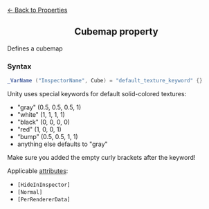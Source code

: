 [<- Back to Properties](./About.md)

<h2 align = "center">Cubemap property</h2>

Defines a cubemap
### Syntax
```C#
_VarName ("InspectorName", Cube) = "default_texture_keyword" {}
```
Unity uses special keywords for default solid-colored textures:
- "gray" (0.5, 0.5, 0.5, 1)
- "white" (1, 1, 1, 1)
- "black" (0, 0, 0, 0)
- "red" (1, 0, 0, 1)
- “bump” (0.5, 0.5, 1, 1)
- anything else defaults to "gray"

Make sure you added the empty curly brackets after the keyword!

Applicable [attributes](../Attributes/About.md):

- ```[HideInInspector]```
- ```[Normal]```
- ```[PerRendererData]```